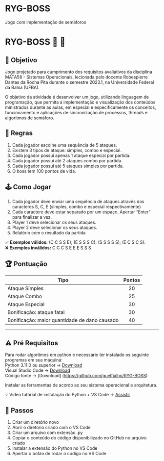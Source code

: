 # RYG-BOSS
Jogo com implementação de semáforos
# RYG-BOSS 👾 🚦


## 🎯 Objetivo 
Jogo projetado para cumprimento dos requisitos avaliativos da disciplina MATA58 - Sistemas Operacionais, lecionada pelo docente Robespierre Dantas da Rocha Pita durante o semestre 2023.1, na Universidade Federal da Bahia (UFBA).

O objetivo da atividade é desenvolver um jogo, utilizando linguagem de programação, que permita a implementação e visualização dos conteúdos ministrados durante as aulas, em especial e especificamente os conceitos, funcionamento e aplicações de sincronização de processos, threads e algoritmos de semáforo.

## 📑 	Regras 
1. Cada jogador escolhe uma sequência de 5 ataques. 
1. Existem 3 tipos de ataque: simples, combo e especial.
1. Cada jogador possui apenas 1 ataque especial por partida.
1. Cada jogador possui até 2 ataques combo por partida.
1. Cada jogador possui até 5 ataques simples por partida.
1. O boss tem 100 pontos de vida.


## 🕹 Como Jogar
1. Cada jogador deve enviar uma sequência de ataques através dos caracteres S, C, E (simples, combo e especial respectivamente) 
1. Cada caractere deve estar separado por um espaço. Apertar “Enter” para finalizar a vez.
1. Player 1 deve selecionar os seus ataques.
1. Player 2 deve selecionar os seus ataques.
1. Relatório com o resultado da partida

✅ **Exemplos válidos:** 
(C C S S E); (E S S S C); (S S S S S); (E C S C S).  
❌ **Exemplos inválidos:** 
C C C S E 
E E S S S

## 🏆 Pontuação
| Tipo  | Pontos |
| ------------- |:-------------:|
| Ataque Simples     | 20     |
| Ataque Combo      | 25     |
| Ataque Especial      | 30     |
|  Bonificação: ataque fatal | 30 |
| Bonificação: maior quantidade de dano causado | 40 |

---

## :warning: Pré Requisitos
Para rodar algoritmos em python é necessário ter instalado os seguinte programas em sua máquina:   
Python 3.11.0 ou superior -> [Download](https://www.python.org/downloads/)  
Visual Studio Code -> [Download]( https://code.visualstudio.com/download)  
Código fonte -> [Download] (https://github.com/guelfialho/RYG-BOSS)  

Instalar as ferramentas de acordo ao seu sistema operacional e arquitetura.

:bulb: Vídeo tutorial de instalação do Python + VS Code -> [Assistir](https://www.youtube.com/watch?v=7Kpd6eprz4k)

## :runner: Passos

1. Criar um diretório novo
1. Abrir o diretório criado com o VS Code
1. Criar um arquivo com extensão .py
1. Copiar o conteúdo do código disponibilizado no GitHub no arquivo criado
1. Instalar a extensão do Python no VS Code
1. Apertar o botão de rodar o código no VS Code
